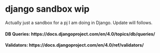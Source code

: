 # django sandbox wip
Actually just a sandbox for a pj I am doing in Django. Update will follows. 

<h4> DB Queries: https://docs.djangoproject.com/en/4.0/topics/db/queries/ </h4>
<h4> Validators: https://docs.djangoproject.com/en/4.0/ref/validators/ </h4>
